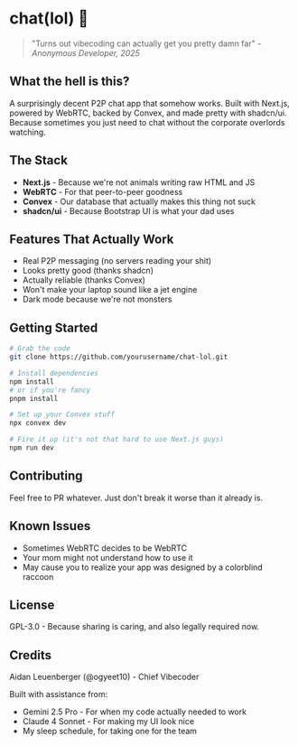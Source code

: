 # chat(lol) 💬

> "Turns out vibecoding can actually get you pretty damn far" - *Anonymous Developer, 2025*

## What the hell is this?

A surprisingly decent P2P chat app that somehow works. Built with Next.js, powered by WebRTC, backed by Convex, and made pretty with shadcn/ui. Because sometimes you just need to chat without the corporate overlords watching.

## The Stack

- **Next.js** - Because we're not animals writing raw HTML and JS
- **WebRTC** - For that peer-to-peer goodness
- **Convex** - Our database that actually makes this thing not suck
- **shadcn/ui** - Because Bootstrap UI is what your dad uses

## Features That Actually Work

- Real P2P messaging (no servers reading your shit)
- Looks pretty good (thanks shadcn)
- Actually reliable (thanks Convex)
- Won't make your laptop sound like a jet engine
- Dark mode because we're not monsters

## Getting Started

```bash
# Grab the code
git clone https://github.com/yourusername/chat-lol.git

# Install dependencies
npm install
# or if you're fancy
pnpm install

# Set up your Convex stuff
npx convex dev

# Fire it up (it's not that hard to use Next.js guys)
npm run dev
```

## Contributing

Feel free to PR whatever. Just don't break it worse than it already is.

## Known Issues

- Sometimes WebRTC decides to be WebRTC
- Your mom might not understand how to use it
- May cause you to realize your app was designed by a colorblind raccoon

## License

GPL-3.0 - Because sharing is caring, and also legally required now.

## Credits

Aidan Leuenberger (@ogyeet10) - Chief Vibecoder

Built with assistance from:
- Gemini 2.5 Pro - For when my code actually needed to work
- Claude 4 Sonnet - For making my UI look nice
- My sleep schedule, for taking one for the team
